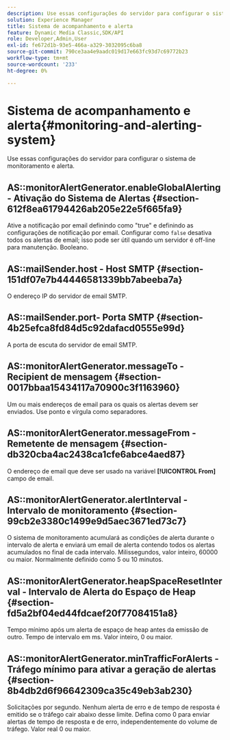 ```yaml
---
description: Use essas configurações do servidor para configurar o sistema de monitoramento e alerta.
solution: Experience Manager
title: Sistema de acompanhamento e alerta
feature: Dynamic Media Classic,SDK/API
role: Developer,Admin,User
exl-id: fe672d1b-93e5-466a-a329-3032095c6ba8
source-git-commit: 790ce3aa4e9aadc019d17e663fc93d7c69772b23
workflow-type: tm+mt
source-wordcount: '233'
ht-degree: 0%

---
```


# Sistema de acompanhamento e alerta{#monitoring-and-alerting-system}

Use essas configurações do servidor para configurar o sistema de monitoramento e alerta.

## AS::monitorAlertGenerator.enableGlobalAlerting - Ativação do Sistema de Alertas {#section-612f8ea61794426ab205e22e5f665fa9}

Ative a notificação por email definindo como &quot;true&quot; e definindo as configurações de notificação por email. Configurar como `false` desativa todos os alertas de email; isso pode ser útil quando um servidor é off-line para manutenção. Booleano.

## AS::mailSender.host - Host SMTP {#section-151df07e7b44446581339bb7abeeba7a}

O endereço IP do servidor de email SMTP.

## AS::mailSender.port- Porta SMTP {#section-4b25efca8fd84d5c92dafacd0555e99d}

A porta de escuta do servidor de email SMTP.

## AS::monitorAlertGenerator.messageTo - Recipient de mensagem {#section-0017bbaa15434117a70900c3f1163960}

Um ou mais endereços de email para os quais os alertas devem ser enviados. Use ponto e vírgula como separadores.

## AS::monitorAlertGenerator.messageFrom - Remetente de mensagem {#section-db320cba4ac2438ca1cfe6abce4aed87}

O endereço de email que deve ser usado na variável **[!UICONTROL From]** campo de email.

## AS::monitorAlertGenerator.alertInterval - Intervalo de monitoramento {#section-99cb2e3380c1499e9d5aec3671ed73c7}

O sistema de monitoramento acumulará as condições de alerta durante o intervalo de alerta e enviará um email de alerta contendo todos os alertas acumulados no final de cada intervalo. Milissegundos, valor inteiro, 60000 ou maior. Normalmente definido como 5 ou 10 minutos.

## AS::monitorAlertGenerator.heapSpaceResetInterval - Intervalo de Alerta do Espaço de Heap {#section-fd5a2bf04ed44fdcaef20f77084151a8}

Tempo mínimo após um alerta de espaço de heap antes da emissão de outro. Tempo de intervalo em ms. Valor inteiro, 0 ou maior.

## AS::monitorAlertGenerator.minTrafficForAlerts - Tráfego mínimo para ativar a geração de alertas {#section-8b4db2d6f96642309ca35c49eb3ab230}

Solicitações por segundo. Nenhum alerta de erro e de tempo de resposta é emitido se o tráfego cair abaixo desse limite. Defina como 0 para enviar alertas de tempo de resposta e de erro, independentemente do volume de tráfego. Valor real 0 ou maior.
